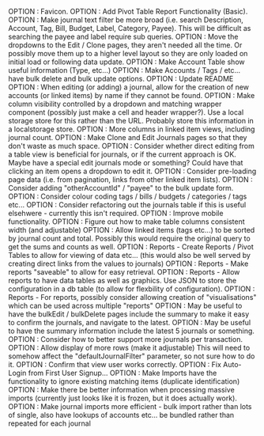 OPTION : Favicon.
OPTION : Add Pivot Table Report Functionality (Basic).
OPTION : Make journal text filter be more broad (i.e. search Description, Account, Tag, Bill, Budget, Label, Category, Payee). This will be difficult as searching the payee and label require sub queries.
OPTION : Move the dropdowns to the Edit / Clone pages, they aren't needed all the time. Or possibly move them up to a higher level layout so they are only loaded on initial load or following data update.
OPTION : Make Account Table show useful information (Type, etc...)
OPTION : Make Accounts / Tags / etc... have bulk delete and bulk update options.
OPTION : Update README
OPTION : When editing (or adding) a journal, allow for the creation of new accounts (or linked items) by name if they cannot be found.
OPTION : Make column visibility controlled by a dropdown and matching wrapper component (possibly just make a cell and header wrapper?). Use a local storage store for this rather than the URL. Probably store this information in a localstorage store.
OPTION : More columns in linked item views, including journal count.
OPTION : Make Clone and Edit Journals pages so that they don't waste as much space.
OPTION : Consider whether direct editing from a table view is beneficial for journals, or if the current approach is OK. Maybe have a special edit journals mode or something? Could have that clicking an item opens a dropdown to edit it.
OPTION : Consider pre-loading page data (i.e. from pagination, links from other linked item lists).
OPTION : Consider adding "otherAccountId" / "payee" to the bulk update form.
OPTION : Consider colour coding tags / bills / budgets / categories / tags etc...
OPTION : Consider refactoring out the journals table if this is useful elsehwere - currently this isn't required.
OPTION : Improve mobile functionality.
OPTION : Figure out how to make table columns consistent width (and adjustable)
OPTION : Allow linked items (tags etc...) to be sorted by journal count and total. Possibly this would require the original query to get the sums and counts as well.
OPTION : Reports - Create Reports / Pivot Tables to allow for viewing of data etc... (this would also be well served by creating direct links from the values to journals)
OPTION : Reports - Make reports "saveable" to allow for easy retrieval.
OPTION : Reports - Allow reports to have data tables as well as graphics. Use JSON to store the configuration in a db table (to allow for flexbility of configuration).
OPTION : Reports - For reports, possibly consider allowing creation of "visualisations" which can be used across multiple "reports"
OPTION : May be useful to have the bulkEdit / bulkDelete pages include the summary to make it easy to confirm the journals, and navigate to the latest.
OPTION : May be useful to have the summary information include the latest 5 journals or something.
OPTION : Consider how to better support more journals per transaction.
OPTION : Allow display of more rows (make it adjustable) This will need to somehow affect the "defaultJournalFilter" parameter, so not sure how to do it.
OPTION : Confirm that view user works correctly.
OPTION : Fix Auto-Login from First User Signup...
OPTION : Make Imports have the functionality to ignore existing matching items (duplicate identification)
OPTION : Make there be better information when processing massive imports (currently just looks like it is frozen, but it does actually work).
OPTION : Make journal imports more efficient - bulk import rather than lots of single, also have lookups of accounts etc... be bundled rather than repeated for each journal
